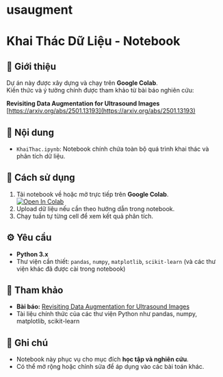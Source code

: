 # usaugment
# Khai Thác Dữ Liệu - Notebook

## 📝 Giới thiệu
Dự án này được xây dựng và chạy trên **Google Colab**.  
Kiến thức và ý tưởng chính được tham khảo từ bài báo nghiên cứu:

**Revisiting Data Augmentation for Ultrasound Images**  
[https://arxiv.org/abs/2501.13193](https://arxiv.org/abs/2501.13193)

## 📂 Nội dung
- `KhaiThac.ipynb`: Notebook chính chứa toàn bộ quá trình khai thác và phân tích dữ liệu.

## 🚀 Cách sử dụng
1. Tải notebook về hoặc mở trực tiếp trên **Google Colab**.  
   [![Open In Colab](https://colab.research.google.com/assets/colab-badge.svg)](https://colab.research.google.com/)
2. Upload dữ liệu nếu cần theo hướng dẫn trong notebook.
3. Chạy tuần tự từng cell để xem kết quả phân tích.

## ⚙️ Yêu cầu
- **Python 3.x**
- Thư viện cần thiết: `pandas`, `numpy`, `matplotlib`, `scikit-learn` (và các thư viện khác đã được cài trong notebook)

## 📖 Tham khảo
- **Bài báo:** [Revisiting Data Augmentation for Ultrasound Images](https://arxiv.org/abs/2501.13193)
- Tài liệu chính thức của các thư viện Python như pandas, numpy, matplotlib, scikit-learn

## 📌 Ghi chú
- Notebook này phục vụ cho mục đích **học tập và nghiên cứu**.
- Có thể mở rộng hoặc chỉnh sửa để áp dụng vào các bài toán khác.